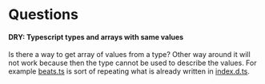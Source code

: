 # Questions

#### DRY: Typescript types and arrays with same values

Is there a way to get array of values from a type? Other way around it will not work because then the type cannot be used to describe the values. For example [beats.ts](https://github.com/visahaarala/jazzchords/blob/notes/src/data/beats.ts) is sort of repeating what is already written in [index.d.ts](https://github.com/visahaarala/jazzchords/blob/notes/src/%40types/index.d.ts).
